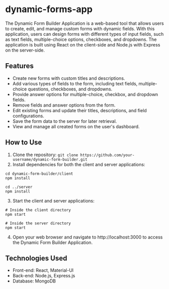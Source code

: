 # dynamic-forms-app

The Dynamic Form Builder Application is a web-based tool that allows users to create, edit, and manage custom forms with dynamic fields. With this application, users can design forms with different types of input fields, such as text fields, multiple-choice options, checkboxes, and dropdowns. The application is built using React on the client-side and Node.js with Express on the server-side.

## Features

- Create new forms with custom titles and descriptions.
- Add various types of fields to the form, including text fields, multiple-choice questions, checkboxes, and dropdowns.
- Provide answer options for multiple-choice, checkbox, and dropdown fields.
- Remove fields and answer options from the form.
- Edit existing forms and update their titles, descriptions, and field configurations.
- Save the form data to the server for later retrieval.
- View and manage all created forms on the user's dashboard.

## How to Use

1. Clone the repository:
   `git clone https://github.com/your-username/dynamic-form-builder.git`
2. Install dependencies for both the client and server applications:

```
cd dynamic-form-builder/client
npm install
```

```
cd ../server
npm install
```

3. Start the client and server applications:

```
# Inside the client directory
npm start
```

```
# Inside the server directory
npm start
```

4. Open your web browser and navigate to http://localhost:3000 to access the Dynamic Form Builder Application.

## Technologies Used

- Front-end: React, Material-UI
- Back-end: Node.js, Express.js
- Database: MongoDB

